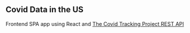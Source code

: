 ## Covid Data in the US

Frontend SPA app using React and [The Covid Tracking Project REST API](https://covidtracking.com/data/api)